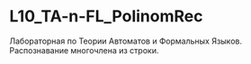 # L10_TA-n-FL_PolinomRec
Лабораторная по Теории Автоматов и Формальных Языков. Распознавание многочлена из строки.
